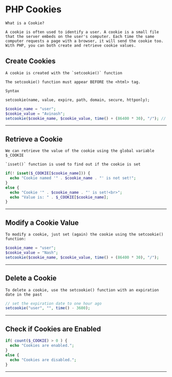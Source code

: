 # PHP Cookies

```
What is a Cookie?

A cookie is often used to identify a user. A cookie is a small file that the server embeds on the user's computer. Each time the same computer requests a page with a browser, it will send the cookie too. With PHP, you can both create and retrieve cookie values.
```

## Create Cookies

```
A cookie is created with the `setcookie()` function

The setcookie() function must appear BEFORE the <html> tag.
```

```
Syntax

setcookie(name, value, expire, path, domain, secure, httponly);
```

```php
$cookie_name = "user";
$cookie_value = "Avinash";
setcookie($cookie_name, $cookie_value, time() + (86400 * 30), "/"); // 86400 = 1 day,  "/" means that the cookie is available in entire website
```

___

## Retrieve a Cookie

```
We can retrieve the value of the cookie using the global variable $_COOKIE

`isset()` function is used to find out if the cookie is set
```

```php
if(! isset($_COOKIE[$cookie_name])) {
  echo "Cookie named '" . $cookie_name . "' is not set!";
}
else {
  echo "Cookie '" . $cookie_name . "' is set!<br>";
  echo "Value is: " . $_COOKIE[$cookie_name];
}
```

___ 

## Modify a Cookie Value

```
To modify a cookie, just set (again) the cookie using the setcookie() function:
```

```php
$cookie_name = "user";
$cookie_value = "Nash";
setcookie($cookie_name, $cookie_value, time() + (86400 * 30), "/");
```
___

## Delete a Cookie

```
To delete a cookie, use the setcookie() function with an expiration date in the past
```

```php
// set the expiration date to one hour ago
setcookie("user", "", time() - 3600);
```

___ 

## Check if Cookies are Enabled

```php
if( count($_COOKIE) > 0 ) {
  echo "Cookies are enabled.";
}
else {
  echo "Cookies are disabled.";
}
```

___